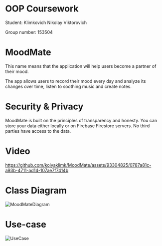 # OOP Coursework
Student: Klimkovich Nikolay Viktorovich

Group number: 153504

# MoodMate
This name means that the application will help users become a partner of their mood.

The app allows users to record their mood every day and analyze its changes over time, listen to soothing music and create notes.

# Security & Privacy
MoodMate is built on the principles of transparency and honesty. You can store your data either locally or on Firebase Firestore servers. No third parties have access to the data.

# Video
https://github.com/kolyaklimk/MoodMate/assets/93304825/0787a81c-a93b-4711-ad14-107ae7f7414b



# Class Diagram
![MoodMateDiagram](https://github.com/kolyaklimk/MoodMate/assets/93304825/1c2288e7-717a-479a-849d-a37e614e2b00)


# Use-case
![UseCase](https://github.com/kolyaklimk/MoodMate/assets/93304825/a2324fa5-8ef6-4af9-9f62-0c0735ad6d6a)
